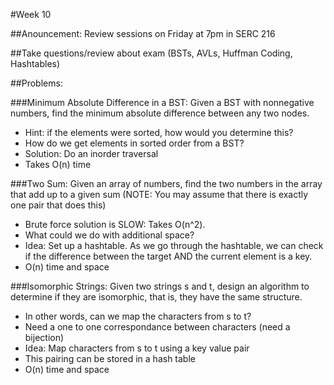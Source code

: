 #Week 10

##Anouncement: Review sessions on Friday at 7pm in SERC 216

##Take questions/review about exam (BSTs, AVLs, Huffman Coding, Hashtables)

##Problems:

###Minimum Absolute Difference in a BST: Given a BST with nonnegative numbers, find the minimum absolute difference between any two nodes.
- Hint: if the elements were sorted, how would you determine this?
- How do we get elements in sorted order from a BST?
- Solution: Do an inorder traversal
- Takes O(n) time

###Two Sum: Given an array of numbers, find the two numbers in the array that add up to a given sum (NOTE: You may assume that there is exactly one pair that does this)
- Brute force solution is SLOW: Takes O(n^2).
- What could we do with additional space?
- Idea: Set up a hashtable. As we go through the hashtable, we can check if the difference between the target AND the current element is a key.
- O(n) time and space

###Isomorphic Strings: Given two strings s and t, design an algorithm to determine if they are isomorphic, that is, they have the same structure.
- In other words, can we map the characters from s to t?
- Need a one to one correspondance between characters (need a bijection)
- Idea: Map characters from s to t using a key value pair
- This pairing can be stored in a hash table
- O(n) time and space
